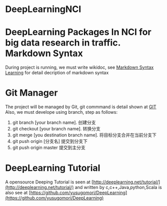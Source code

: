 DeepLearningNCI
===============

DeepLearning Packages In NCI for big data research in traffic.
Markdown Syntax
==============
During project is running, we must write wikidoc, see [Markdown Syntax Learning](http://daringfireball.net/projects/markdown/syntax) for detail decription of markdown syntax

Git Manager
==============
The project will be managed by Git, git commmand is detail shown at [GIT](http://cworth.org/hgbook-git/tour/)
Also, we must develope using branch, step as follows:
1.  git branch [your branch name]. 创建分支
2.  git checkout [your branch name]. 转换分支
3.  git merge [you destination branch name]. 将目标分支合并在当前分支下
4.  git push origin [分支名] 提交到分支下
5.  git push origin master 提交到主分支

DeepLearning Tutorial
==============
A opensource Deeping Tutorial is seen at [http://deeplearning.net/tutorial/](http://deeplearning.net/tutorial/) and written by c,c++,Java,python,Scala is also see at [https://github.com/yusugomori/DeepLearning](https://github.com/yusugomori/DeepLearning)


